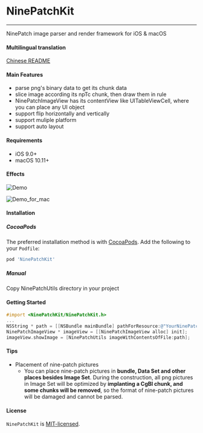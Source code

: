 # NinePatchKit

----------------

NinePatch image parser and render framework for iOS & macOS

#### Multilingual translation

[Chinese README](README.zh.md)

#### Main Features

* parse png's binary data to get its chunk data
* slice image according its npTc chunk, then draw them in rule
* NinePatchImageView has its contentView like UITableViewCell, where you can place any UI object
* support flip horizontally and vertically
* support muliple platform
* support auto layout

#### Requirements

* iOS 9.0+
* macOS 10.11+

#### Effects

![Demo](./Demo.gif)

![Demo_for_mac](./Demo_for_mac.gif)

#### Installation

##### CocoaPods

The preferred installation method is with [CocoaPods](https://cocoapods.org). Add the following to your `Podfile`:

```ruby
pod 'NinePatchKit'
```

##### Manual

Copy NinePatchUtils directory in your project


#### Getting Started

```objective-c
#import <NinePatchKit/NinePatchKit.h>
...
NSString * path = [[NSBundle mainBundle] pathForResource:@"YourNinePatchImageName" ofType:@"png"];
NinePatchImageView * imageView = [[NinePatchImageView alloc] init];
imageView.showImage = [NinePatchUtils imageWithContentsOfFile:path];
```

#### Tips
* Placement of nine-patch pictures
  * You can place nine-patch pictures in **bundle, Data Set and other places besides Image Set**. During the construction, all png pictures in Image Set will be optimized by **implanting a CgBI chunk, and some chunks will be removed**, so the format of nine-patch pictures will be damaged and cannot be parsed.

#### License

`NinePatchKit` is [MIT-licensed](https://github.com/zxinsunshine/NinePatchKit/blob/master/LICENSE).

